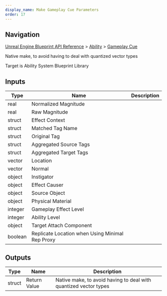 ```yaml
---
display_name: Make Gameplay Cue Parameters
order: 17
---
```

## Navigation

[Unreal Engine Blueprint API Reference](https://dev.epicgames.com/documentation/en-us/unreal-engine/BlueprintAPI) > [Ability](https://dev.epicgames.com/documentation/en-us/unreal-engine/BlueprintAPI/Ability) > [Gameplay Cue](https://dev.epicgames.com/documentation/en-us/unreal-engine/BlueprintAPI/Ability/GameplayCue)

Native make, to avoid having to deal with quantized vector types

Target is Ability System Blueprint Library

## Inputs

| Type | Name | Description |
| --- | --- | --- |
| real | Normalized Magnitude |  |
| real | Raw Magnitude |  |
| struct | Effect Context |  |
| struct | Matched Tag Name |  |
| struct | Original Tag |  |
| struct | Aggregated Source Tags |  |
| struct | Aggregated Target Tags |  |
| vector | Location |  |
| vector | Normal |  |
| object | Instigator |  |
| object | Effect Causer |  |
| object | Source Object |  |
| object | Physical Material |  |
| integer | Gameplay Effect Level |  |
| integer | Ability Level |  |
| object | Target Attach Component |  |
| boolean | Replicate Location when Using Minimal Rep Proxy |  |

## Outputs

| Type | Name | Description |
| --- | --- | --- |
| struct | Return Value | Native make, to avoid having to deal with quantized vector types |
